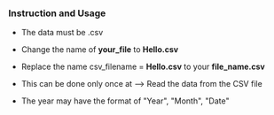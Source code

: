 ### Instruction and Usage
- The data must be .csv

- Change the name of **your_file** to **Hello.csv**
- Replace the name csv_filename = **Hello.csv** to your **file_name.csv**
  
- This can be done only once at --> Read the data from the CSV file
- The year may have the format of "Year", "Month", "Date"

